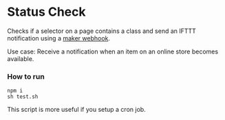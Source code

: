 # Status Check

Checks if a selector on a page contains a class and send an IFTTT notification using a [maker webhook](https://ifttt.com/maker_webhooks).

Use case: Receive a notification when an item on an online store becomes available.


### How to run

```
npm i
sh test.sh
```

This script is more useful if you setup a cron job.
